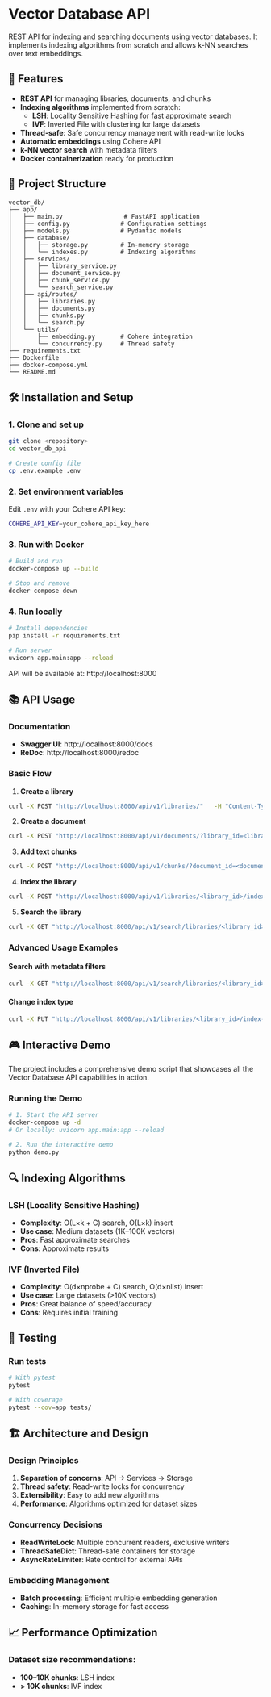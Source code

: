 # Vector Database API

REST API for indexing and searching documents using vector databases. It implements indexing algorithms from scratch and allows k-NN searches over text embeddings.

## 🚀 Features

- **REST API** for managing libraries, documents, and chunks
- **Indexing algorithms** implemented from scratch:
  - **LSH**: Locality Sensitive Hashing for fast approximate search
  - **IVF**: Inverted File with clustering for large datasets
- **Thread-safe**: Safe concurrency management with read-write locks
- **Automatic embeddings** using Cohere API
- **k-NN vector search** with metadata filters
- **Docker containerization** ready for production

## 📁 Project Structure

```
vector_db/
├── app/
│   ├── main.py                 # FastAPI application
│   ├── config.py              # Configuration settings
│   ├── models.py              # Pydantic models
│   ├── database/
│   │   ├── storage.py         # In-memory storage
│   │   └── indexes.py         # Indexing algorithms
│   ├── services/
│   │   ├── library_service.py
│   │   ├── document_service.py
│   │   ├── chunk_service.py
│   │   └── search_service.py
│   ├── api/routes/
│   │   ├── libraries.py
│   │   ├── documents.py
│   │   ├── chunks.py
│   │   └── search.py
│   └── utils/
│       ├── embedding.py       # Cohere integration
│       └── concurrency.py     # Thread safety
├── requirements.txt
├── Dockerfile
├── docker-compose.yml
└── README.md
```

## 🛠️ Installation and Setup

### 1. Clone and set up

```bash
git clone <repository>
cd vector_db_api

# Create config file
cp .env.example .env
```

### 2. Set environment variables

Edit `.env` with your Cohere API key:

```bash
COHERE_API_KEY=your_cohere_api_key_here
```

### 3. Run with Docker 

```bash
# Build and run
docker-compose up --build

# Stop and remove 
docker compose down
```

### 4. Run locally

```bash
# Install dependencies
pip install -r requirements.txt

# Run server
uvicorn app.main:app --reload
```

API will be available at: http://localhost:8000

## 📚 API Usage

### Documentation

- **Swagger UI**: http://localhost:8000/docs
- **ReDoc**: http://localhost:8000/redoc

### Basic Flow

1. **Create a library**
```bash
curl -X POST "http://localhost:8000/api/v1/libraries/"   -H "Content-Type: application/json"   -d '{"name": "My Library", "description": "Test documents"}'
```

2. **Create a document**
```bash
curl -X POST "http://localhost:8000/api/v1/documents/?library_id=<library_id>"   -H "Content-Type: application/json"   -d '{"name": "Document 1", "description": "First document"}'
```

3. **Add text chunks**
```bash
curl -X POST "http://localhost:8000/api/v1/chunks/?document_id=<document_id>"   -H "Content-Type: application/json"   -d '{"text": "This is the chunk content", "metadata": {"type": "paragraph"}}'
```

4. **Index the library**
```bash
curl -X POST "http://localhost:8000/api/v1/libraries/<library_id>/index?index_type=flat"
```

5. **Search the library**
```bash
curl -X GET "http://localhost:8000/api/v1/search/libraries/<library_id>/simple?q=content&k=5"
```

### Advanced Usage Examples

#### Search with metadata filters
```bash
curl -X GET "http://localhost:8000/api/v1/search/libraries/<library_id>/simple?q=text&metadata_filter={"type":"paragraph"}"
```

#### Change index type
```bash
curl -X PUT "http://localhost:8000/api/v1/libraries/<library_id>/index-type?index_type=lsh"
```

## 🎮 Interactive Demo

The project includes a comprehensive demo script that showcases all the Vector Database API capabilities in action.

### Running the Demo

```bash
# 1. Start the API server
docker-compose up -d
# Or locally: uvicorn app.main:app --reload

# 2. Run the interactive demo
python demo.py
```

## 🔍 Indexing Algorithms

### LSH (Locality Sensitive Hashing)
- **Complexity**: O(L×k + C) search, O(L×k) insert
- **Use case**: Medium datasets (1K–100K vectors)
- **Pros**: Fast approximate searches
- **Cons**: Approximate results

### IVF (Inverted File)
- **Complexity**: O(d×nprobe + C) search, O(d×nlist) insert
- **Use case**: Large datasets (>10K vectors)
- **Pros**: Great balance of speed/accuracy
- **Cons**: Requires initial training



## 🧪 Testing

### Run tests
```bash
# With pytest
pytest

# With coverage
pytest --cov=app tests/
```

## 🏗️ Architecture and Design

### Design Principles

1. **Separation of concerns**: API → Services → Storage
2. **Thread safety**: Read-write locks for concurrency
3. **Extensibility**: Easy to add new algorithms
4. **Performance**: Algorithms optimized for dataset sizes

### Concurrency Decisions

- **ReadWriteLock**: Multiple concurrent readers, exclusive writers
- **ThreadSafeDict**: Thread-safe containers for storage
- **AsyncRateLimiter**: Rate control for external APIs

### Embedding Management

- **Batch processing**: Efficient multiple embedding generation
- **Caching**: In-memory storage for fast access


## 📈 Performance Optimization

### Dataset size recommendations:

- **100–10K chunks**: LSH index  
- **> 10K chunks**: IVF index


